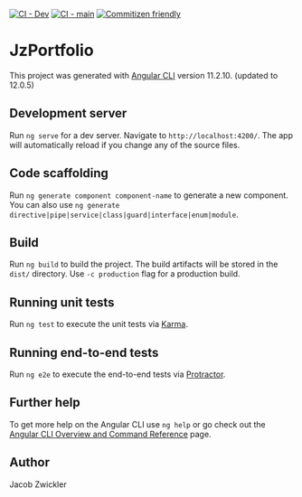 [![CI - Dev](https://github.com/Zwiqler94/jz-portfolio/actions/workflows/dev.yml/badge.svg?branch=development)](https://github.com/Zwiqler94/jz-portfolio/actions/workflows/dev.yml) [![CI - main](https://github.com/Zwiqler94/jz-portfolio/actions/workflows/main.yml/badge.svg?branch=main)](https://github.com/Zwiqler94/jz-portfolio/actions/workflows/main.yml) [![Commitizen friendly](https://img.shields.io/badge/commitizen-friendly-brightgreen.svg)](http://commitizen.github.io/cz-cli/)



# JzPortfolio

This project was generated with [Angular CLI](https://github.com/angular/angular-cli) version 11.2.10. (updated to 12.0.5)

## Development server

Run `ng serve` for a dev server. Navigate to `http://localhost:4200/`. The app will automatically reload if you change any of the source files.

## Code scaffolding

Run `ng generate component component-name` to generate a new component. You can also use `ng generate directive|pipe|service|class|guard|interface|enum|module`.

## Build

Run `ng build` to build the project. The build artifacts will be stored in the `dist/` directory. Use `-c production` flag for a production build.

## Running unit tests

Run `ng test` to execute the unit tests via [Karma](https://karma-runner.github.io).

## Running end-to-end tests

Run `ng e2e` to execute the end-to-end tests via [Protractor](http://www.protractortest.org/).

## Further help

To get more help on the Angular CLI use `ng help` or go check out the [Angular CLI Overview and Command Reference](https://angular.io/cli) page.

## Author

Jacob Zwickler
